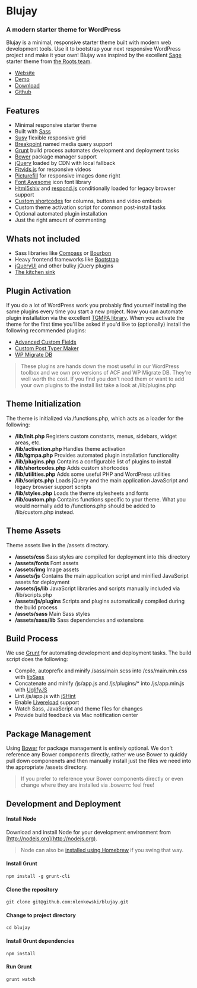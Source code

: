 # Blujay
### A modern starter theme for WordPress

Blujay is a minimal, responsive starter theme built with modern web development tools. Use it to bootstrap your next responsive WordPress project and make it your own! Blujay was inspired by the excellent [Sage](https://roots.io/sage/) starter theme from [the Roots team](https://roots.io/). 

* [Website](http://blujay.blueberryln.com)
* [Demo](http://blujay.blueberryln.com/demo)
* [Download](https://github.com/nlenkowski/blujay/releases/tag/v1.1.0)
* [Github](https://github.com/nlenkowski/blujay)

## Features

* Minimal responsive starter theme
* Built with [Sass](http://sass-lang.com/)
* [Susy](http://susy.oddbird.net/) flexible responsive grid
* [Breakpoint](http://breakpoint-sass.com/) named media query support
* [Grunt](http://gruntjs.com/) build process automates development and deployment tasks
* [Bower](http://bower.io/) package manager support
* [jQuery](http://jquery.com/) loaded by CDN with local fallback
* [Fitvids.js](http://fitvidsjs.com/) for responsive videos
* [Picturefill](http://picturefill.com/) for responsive images done right
* [Font Awesome](http://fortawesome.github.io/Font-Awesome/) icon font library
* [Html5shiv](https://github.com/aFarkas/html5shiv) and [respond.js](https://github.com/scottjehl/Respond) conditionally loaded for legacy browser support
* [Custom shortcodes](http://blujay.blueberryln.com/demo/shortcodes) for columns, buttons and video embeds
* Custom theme activation script for common post-install tasks
* Optional automated plugin installation
* Just the right amount of commenting

## Whats not included

* Sass libraries like [Compass](http://compass-style.org/) or [Bourbon](http://bourbon.io/)
* Heavy frontend frameworks like [Bootstrap](http://getbootstrap.com/)
* [jQueryUI](http://jqueryui.com/) and other bulky jQuery plugins
* [The kitchen sink](http://goo.gl/IgPH41)

## Plugin Activation
If you do a lot of WordPress work you probably find yourself installing the same plugins every time you start a new project. Now you can automate plugin installation via the excellent [TGMPA library](http://tgmpluginactivation.com/). When you activate the theme for the first time you'll be asked if you'd like to (optionally) install the following recommended plugins:

* [Advanced Custom Fields](https://wordpress.org/plugins/advanced-custom-fields/)
* [Custom Post Typer Maker](https://wordpress.org/plugins/custom-post-type-maker/)
* [WP Migrate DB](https://wordpress.org/plugins/wp-migrate-db/)

> These plugins are hands down the most useful in our WordPress toolbox and we own pro versions of ACF and WP Migrate DB. They're well worth the cost. If you find you don't need them or want to add your own plugins to the install list take a look at /lib/plugins.php

## Theme Initialization

The theme is initialized via /functions.php, which acts as a loader for the following:

* **/lib/init.php** Registers custom constants, menus, sidebars, widget areas, etc.
* **/lib/activation.php** Handles theme activation
* **/lib/tgmpa.php** Provides automated plugin installation functionality
* **/lib/plugins.php** Contains a configurable list of plugins to install
* **/lib/shortcodes.php** Adds custom shortcodes
* **/lib/utilities.php** Adds some useful PHP and WordPress utilities
* **/lib/scripts.php** Loads jQuery and the main application JavaScript and legacy browser support scripts
* **/lib/styles.php** Loads the theme stylesheets and fonts
* **/lib/custom.php** Contains functions specific to your theme. What you would normally add to /functions.php should be added to /lib/custom.php instead.

## Theme Assets

Theme assets live in the /assets directory.

* **/assets/css** Sass styles are compiled for deployment into this directory
* **/assets/fonts** Font assets
* **/assets/img** Image assets
* **/assets/js** Contains the main application script and minified JavaScript assets for deployment
* **/assets/js/lib** JavaScript libraries and scripts manually included via /lib/scripts.php
* **/assets/js/plugins** Scripts and plugins automatically compiled during the build process
* **/assets/sass** Main Sass styles
* **/assets/sass/lib** Sass dependencies and extensions

## Build Process

We use [Grunt](http://gruntjs.com/) for automating development and deployment tasks. The build script does the following:

* Compile, autoprefix and minify /sass/main.scss into /css/main.min.css with [libSass](https://github.com/sindresorhus/grunt-sass)
* Concatenate and minify /js/app.js and /js/plugins/* into /js/app.min.js with [UglifyJS](https://github.com/gruntjs/grunt-contrib-uglify)
* Lint /js/app.js with [jSHint](https://github.com/gruntjs/grunt-contrib-jshint)
* Enable [Livereload](http://livereload.com/) support
* Watch Sass, JavaScript and theme files for changes
* Provide build feedback via Mac notification center

## Package Management

Using [Bower](http://bower.io/) for package management is entirely optional. We don't reference any Bower components directly, rather we use Bower to quickly pull down componenets and then manually install just the files we need into the appropriate /assets directory.

>  If you prefer to reference your Bower components directly or even change where they are installed via .bowerrc feel free!

## Development and Deployment

#### Install Node

Download and install Node for your development environment from [http://nodejs.org](http://nodejs.org). 

> Node can also be [installed using Homebrew](http://thechangelog.com/install-node-js-with-homebrew-on-os-x/) if you swing that way.

#### Install Grunt

```
npm install -g grunt-cli
```

#### Clone the repository

```
git clone git@github.com:nlenkowski/blujay.git
```

#### Change to project directory
```
cd blujay
```

#### Install Grunt dependencies

```
npm install
```

#### Run Grunt

```
grunt watch
```
